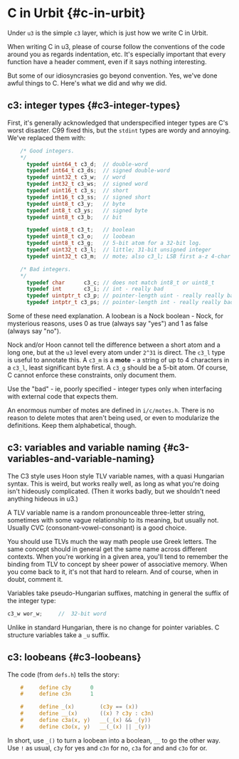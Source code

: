 # C in Urbit {#c-in-urbit}

Under `u3` is the simple `c3` layer, which is just how we write C in Urbit.

When writing C in u3, please of course follow the conventions of the code around you as regards indentation, etc.  It's especially important that every function have a header comment, even if it says nothing interesting.

But some of our idiosyncrasies go beyond convention.  Yes, we've done awful things to C. Here's what we did and why we did.

## c3: integer types {#c3-integer-types}

First, it's generally acknowledged that underspecified integer types are C's worst disaster.  C99 fixed this, but the `stdint` types are wordy and annoying.  We've replaced them with:

```c
    /* Good integers.
    */
      typedef uint64_t c3_d;  // double-word
      typedef int64_t c3_ds;  // signed double-word
      typedef uint32_t c3_w;  // word
      typedef int32_t c3_ws;  // signed word
      typedef uint16_t c3_s;  // short
      typedef int16_t c3_ss;  // signed short
      typedef uint8_t c3_y;   // byte
      typedef int8_t c3_ys;   // signed byte
      typedef uint8_t c3_b;   // bit

      typedef uint8_t c3_t;   // boolean
      typedef uint8_t c3_o;   // loobean
      typedef uint8_t c3_g;   // 5-bit atom for a 32-bit log.
      typedef uint32_t c3_l;  // little; 31-bit unsigned integer
      typedef uint32_t c3_m;  // mote; also c3_l; LSB first a-z 4-char string.

    /* Bad integers.
    */
      typedef char      c3_c; // does not match int8_t or uint8_t
      typedef int       c3_i; // int - really bad
      typedef uintptr_t c3_p; // pointer-length uint - really really bad
      typedef intptr_t c3_ps; // pointer-length int - really really bad
```

Some of these need explanation.  A loobean is a Nock boolean - Nock, for mysterious reasons, uses 0 as true (always say "yes") and 1 as false (always say "no").

Nock and/or Hoon cannot tell the difference between a short atom and a long one, but at the `u3` level every atom under `2^31` is direct.  The `c3_l` type is useful to annotate this.  A `c3_m` is a **mote** - a string of up to 4 characters in a `c3_l`, least significant byte first.  A `c3_g` should be a 5-bit atom.  Of course, C cannot enforce these constraints, only document them.

Use the "bad" - ie, poorly specified - integer types only when interfacing with external code that expects them.

An enormous number of motes are defined in `i/c/motes.h`.  There is no reason to delete motes that aren't being used, or even to modularize the definitions.  Keep them alphabetical, though.

## c3: variables and variable naming {#c3-variables-and-variable-naming}

The C3 style uses Hoon style TLV variable names, with a quasi Hungarian syntax.  This is weird, but works really well, as long as what you're doing isn't hideously complicated.  (Then it works badly, but we shouldn't need anything hideous in u3.)

A TLV variable name is a random pronounceable three-letter string, sometimes with some vague relationship to its meaning, but usually not.  Usually CVC (consonant-vowel-consonant) is a good choice.

You should use TLVs much the way math people use Greek letters. The same concept should in general get the same name across different contexts.  When you're working in a given area, you'll tend to remember the binding from TLV to concept by sheer power of associative memory.  When you come back to it, it's not that hard to relearn.  And of course, when in doubt, comment it.

Variables take pseudo-Hungarian suffixes, matching in general the suffix of the integer type:

```c
c3_w wor_w;     //  32-bit word
```

Unlike in standard Hungarian, there is no change for pointer variables.  C structure variables take a `_u` suffix.

## c3: loobeans {#c3-loobeans}

The code (from `defs.h`) tells the story:

```c
    #     define c3y      0
    #     define c3n      1

    #     define _(x)        (c3y == (x))
    #     define __(x)       ((x) ? c3y : c3n)
    #     define c3a(x, y)   __(_(x) && _(y))
    #     define c3o(x, y)   __(_(x) || _(y))
```

In short, use `_()` to turn a loobean into a boolean, `__` to go the other way.  Use `!` as usual, `c3y` for yes and `c3n` for no, `c3a` for and and `c3o` for or.
